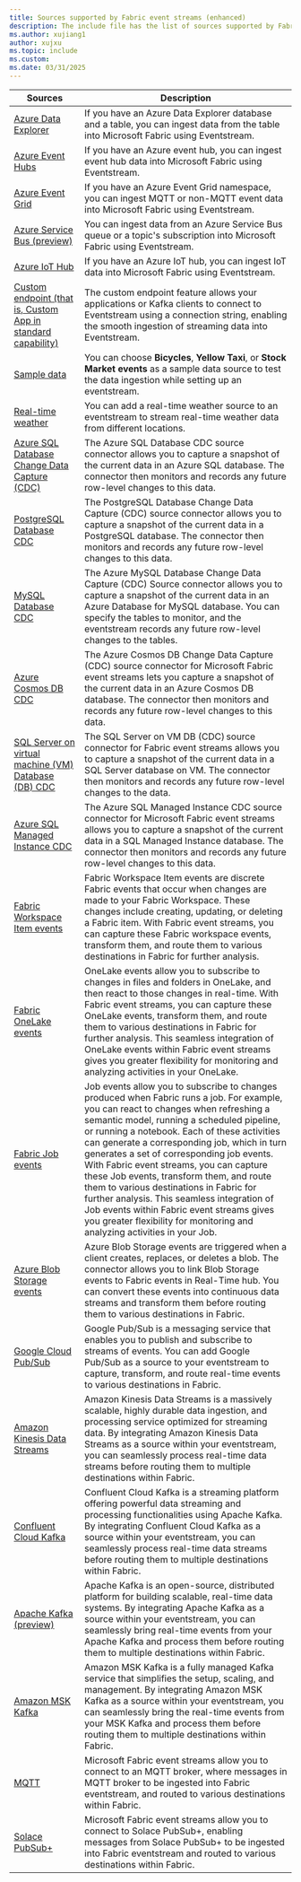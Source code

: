 ```yaml
---
title: Sources supported by Fabric event streams (enhanced)
description: The include file has the list of sources supported by Fabric event streams with enhanced capabilities.
ms.author: xujiang1
author: xujxu
ms.topic: include
ms.custom:
ms.date: 03/31/2025
---
```


| Sources          | Description |
| --------------- | ---------- |
| [Azure Data Explorer](../add-source-azure-data-explorer-database.md) | If you have an Azure Data Explorer database and a table, you can ingest data from the table into Microsoft Fabric using Eventstream.  |
| [Azure Event Hubs](../add-source-azure-event-hubs.md) | If you have an Azure event hub, you can ingest event hub data into Microsoft Fabric using Eventstream.  |
| [Azure Event Grid](../add-source-azure-event-grid.md) | If you have an Azure Event Grid namespace, you can ingest MQTT or non-MQTT event data into Microsoft Fabric using Eventstream. |
| [Azure Service Bus (preview)](../add-source-azure-service-bus.md) | You can ingest data from an Azure Service Bus queue or a topic's subscription into Microsoft Fabric using Eventstream.  |
| [Azure IoT Hub](../add-source-azure-iot-hub.md) | If you have an Azure IoT hub, you can ingest IoT data into Microsoft Fabric using Eventstream.  |
| [Custom endpoint (that is, Custom App in standard capability)](../add-source-custom-app.md) | The custom endpoint feature allows your applications or Kafka clients to connect to Eventstream using a connection string, enabling the smooth ingestion of streaming data into Eventstream. |
| [Sample data](../add-source-sample-data.md) | You can choose **Bicycles**, **Yellow Taxi**, or **Stock Market events** as a sample data source to test the data ingestion while setting up an eventstream. |
| [Real-time weather](../add-source-real-time-weather.md) | You can add a real-time weather source to an eventstream to stream real-time weather data from different locations. |
| [Azure SQL Database Change Data Capture (CDC)](../add-source-azure-sql-database-change-data-capture.md) | The Azure SQL Database CDC source connector allows you to capture a snapshot of the current data in an Azure SQL database. The connector then monitors and records any future row-level changes to this data. |
| [PostgreSQL Database CDC](../add-source-postgresql-database-change-data-capture.md) | The PostgreSQL Database Change Data Capture (CDC) source connector allows you to capture a snapshot of the current data in a PostgreSQL database. The connector then monitors and records any future row-level changes to this data. |
| [MySQL Database CDC](../add-source-mysql-database-change-data-capture.md) | The Azure MySQL Database Change Data Capture (CDC) Source connector allows you to capture a snapshot of the current data in an Azure Database for MySQL database. You can specify the tables to monitor, and the eventstream records any future row-level changes to the tables. |
| [Azure Cosmos DB CDC](../add-source-azure-cosmos-db-change-data-capture.md) | The Azure Cosmos DB Change Data Capture (CDC) source connector for Microsoft Fabric event streams lets you capture a snapshot of the current data in an Azure Cosmos DB database. The connector then monitors and records any future row-level changes to this data. |
| [SQL Server on virtual machine (VM) Database (DB) CDC](../add-source-sql-server-change-data-capture.md) | The SQL Server on VM DB (CDC) source connector for Fabric event streams allows you to capture a snapshot of the current data in a SQL Server database on VM. The connector then monitors and records any future row-level changes to the data. |
| [Azure SQL Managed Instance CDC](../add-source-azure-sql-managed-instance-change-data-capture.md) | The Azure SQL Managed Instance CDC source connector for Microsoft Fabric event streams allows you to capture a snapshot of the current data in a SQL Managed Instance database. The connector then monitors and records any future row-level changes to this data.  |
| [Fabric Workspace Item events](../add-source-fabric-workspace.md) | Fabric Workspace Item events are discrete Fabric events that occur when changes are made to your Fabric Workspace. These changes include creating, updating, or deleting a Fabric item. With Fabric event streams, you can capture these Fabric workspace events, transform them, and route them to various destinations in Fabric for further analysis. |
| [Fabric OneLake events](../add-source-fabric-onelake.md) | OneLake events allow you to subscribe to changes in files and folders in OneLake, and then react to those changes in real-time. With Fabric event streams, you can capture these OneLake events, transform them, and route them to various destinations in Fabric for further analysis. This seamless integration of OneLake events within Fabric event streams gives you greater flexibility for monitoring and analyzing activities in your OneLake. |
| [Fabric Job events](../add-source-fabric-job.md) | Job events allow you to subscribe to changes produced when Fabric runs a job. For example, you can react to changes when refreshing a semantic model, running a scheduled pipeline, or running a notebook. Each of these activities can generate a corresponding job, which in turn generates a set of corresponding job events. With Fabric event streams, you can capture these Job events, transform them, and route them to various destinations in Fabric for further analysis. This seamless integration of Job events within Fabric event streams gives you greater flexibility for monitoring and analyzing activities in your Job. |
| [Azure Blob Storage events](../add-source-azure-blob-storage.md) | Azure Blob Storage events are triggered when a client creates, replaces, or deletes a blob. The connector allows you to link Blob Storage events to Fabric events in Real-Time hub. You can convert these events into continuous data streams and transform them before routing them to various destinations in Fabric.|
| [Google Cloud Pub/Sub](../add-source-google-cloud-pub-sub.md) | Google Pub/Sub is a messaging service that enables you to publish and subscribe to streams of events. You can add Google Pub/Sub as a source to your eventstream to capture, transform, and route real-time events to various destinations in Fabric. | 
| [Amazon Kinesis Data Streams](../add-source-amazon-kinesis-data-streams.md) | Amazon Kinesis Data Streams is a massively scalable, highly durable data ingestion, and processing service optimized for streaming data. By integrating Amazon Kinesis Data Streams as a source within your eventstream, you can seamlessly process real-time data streams before routing them to multiple destinations within Fabric. |
| [Confluent Cloud Kafka](../add-source-confluent-kafka.md) | Confluent Cloud Kafka is a streaming platform offering powerful data streaming and processing functionalities using Apache Kafka. By integrating Confluent Cloud Kafka as a source within your eventstream, you can seamlessly process real-time data streams before routing them to multiple destinations within Fabric. |
| [Apache Kafka (preview)](../add-source-apache-kafka.md) | Apache Kafka is an open-source, distributed platform for building scalable, real-time data systems. By integrating Apache Kafka as a source within your eventstream, you can seamlessly bring real-time events from your Apache Kafka and process them before routing them to multiple destinations within Fabric. |
| [Amazon MSK Kafka](../add-source-amazon-managed-streaming-for-apache-kafka.md) | Amazon MSK Kafka is a fully managed Kafka service that simplifies the setup, scaling, and management. By integrating Amazon MSK Kafka as a source within your eventstream, you can seamlessly bring the real-time events from your MSK Kafka and process them before routing them to multiple destinations within Fabric. |
| [MQTT](../add-source-mqtt.md) | Microsoft Fabric event streams allow you to connect to an MQTT broker, where messages in MQTT broker to be ingested into Fabric eventstream, and routed to various destinations within Fabric. |
| [Solace PubSub+](../add-source-solace-pub-sub.md) | Microsoft Fabric event streams allow you to connect to Solace PubSub+, enabling messages from Solace PubSub+ to be ingested into Fabric eventstream and routed to various destinations within Fabric. |

